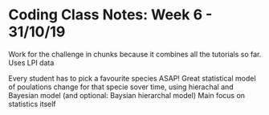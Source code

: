 # Coding Class Notes: Week 6 - 31/10/19

Work for the challenge in chunks because it combines all the tutorials so far.
Uses LPI data

Every student has to pick a favourite species ASAP!
Great statistical model of poulations change for that specie sover time, using hierachal and Bayesian model (and optional: Baysian hierarchal model)
Main focus on statistics itself
